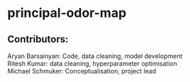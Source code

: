 # principal-odor-map
## Contributors:
Aryan Barsainyan: Code, data cleaning, model development<br/>
Ritesh Kumar: data cleaning, hyperparameter optimisation<br/>
Michael Schmuker: Conceptualisation, project lead<br/>
